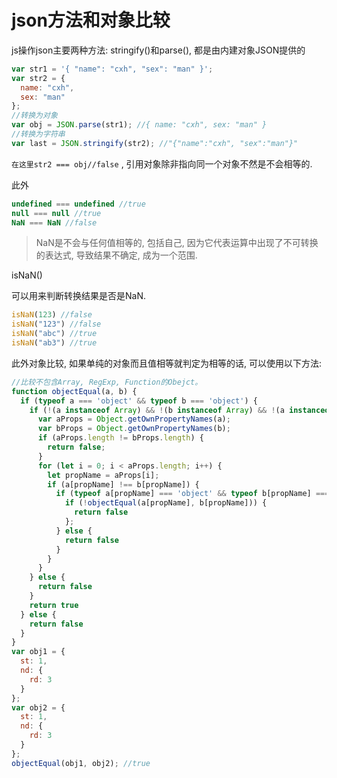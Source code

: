 # json方法和对象比较

js操作json主要两种方法: stringify()和parse(), 都是由内建对象JSON提供的

``` js
var str1 = '{ "name": "cxh", "sex": "man" }';
var str2 = {
  name: "cxh",
  sex: "man"
};
//转换为对象
var obj = JSON.parse(str1); //{ name: "cxh", sex: "man" }
//转换为字符串
var last = JSON.stringify(str2); //"{"name":"cxh", "sex":"man"}"
```

 `在这里str2 === obj//false` , 引用对象除非指向同一个对象不然是不会相等的. 

此外

``` js
undefined === undefined //true
null === null //true
NaN === NaN //false
```

> NaN是不会与任何值相等的, 包括自己, 因为它代表运算中出现了不可转换的表达式, 导致结果不确定, 成为一个范围.

isNaN()

可以用来判断转换结果是否是NaN. 

``` js
isNaN(123) //false
isNaN("123") //false
isNaN("abc") //true
isNaN("ab3") //true
```

此外对象比较, 如果单纯的对象而且值相等就判定为相等的话, 可以使用以下方法: 

``` js
//比较不包含Array, RegExp, Function的Obejct。 
function objectEqual(a, b) {
  if (typeof a === 'object' && typeof b === 'object') {
    if (!(a instanceof Array) && !(b instanceof Array) && !(a instanceof RegExp) && !(b instanceof RegExp) && !(a instanceof Function) && !(b instanceof Function)) {
      var aProps = Object.getOwnPropertyNames(a);
      var bProps = Object.getOwnPropertyNames(b);
      if (aProps.length != bProps.length) {
        return false;
      }
      for (let i = 0; i < aProps.length; i++) {
        let propName = aProps[i];
        if (a[propName] !== b[propName]) {
          if (typeof a[propName] === 'object' && typeof b[propName] === 'object') {
            if (!objectEqual(a[propName], b[propName])) {
              return false
            };
          } else {
            return false
          }
        }
      }
    } else {
      return false
    }
    return true
  } else {
    return false
  }
}
var obj1 = {
  st: 1,
  nd: {
    rd: 3
  }
};
var obj2 = {
  st: 1,
  nd: {
    rd: 3
  }
};
objectEqual(obj1, obj2); //true
```

